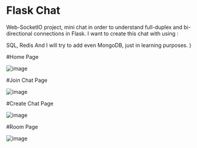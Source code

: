 # Flask Chat

Web-SocketIO project, mini chat in order to understand full-duplex and bi-directional connections in Flask.
I want to create this chat with using :

SQL,
Redis And I will try to add even MongoDB, just in learning purposes. )



#Home Page 

![image](https://github.com/Black-Spades-Z/Flask_Group_Chat/assets/98017802/571269a2-5f56-44c3-86ba-ff2dd532e4ae)

#Join Chat Page

![image](https://github.com/Black-Spades-Z/Flask_Group_Chat/assets/98017802/39a4471b-8892-4af5-98a4-0bfc5b5f62c0)

#Create Chat Page

![image](https://github.com/Black-Spades-Z/Flask_Group_Chat/assets/98017802/70b75092-ea14-4c5b-a006-22aa05972434)

#Room Page

![image](https://github.com/Black-Spades-Z/Flask_Group_Chat/assets/98017802/a4e47282-b961-4bb8-ae91-f063991122b6)


